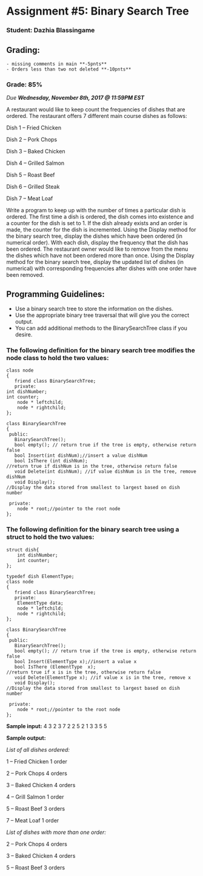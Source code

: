 # Assignment #5: Binary Search Tree

### Student: Dazhia Blassingame

## Grading:
    - missing comments in main **-5pnts**
    - Orders less than two not deleted **-10pnts**
    
### Grade:  85%
 
*Due **Wednesday, November 8th, 2017 @ 11:59PM EST***

A restaurant would like to keep count the frequencies of dishes that are ordered. The restaurant offers 7 different main course dishes as follows:

Dish 1 – Fried Chicken

Dish 2 – Pork Chops

Dish 3 – Baked Chicken

Dish 4 – Grilled Salmon

Dish 5 – Roast Beef

Dish 6 – Grilled Steak 

Dish 7 – Meat Loaf

Write a program to keep up with the number of times a particular dish is ordered. The first time a dish is ordered, the dish comes into existence and a counter for the dish is set to 1.  If the dish already exists and an order is made, the counter for the dish is incremented. Using the Display method for the binary search tree, display the dishes which have been ordered (in numerical order).  With each dish, display the frequency that the dish has been ordered.  The restaurant owner would like to remove from the menu the dishes which have not been ordered more than once. Using the Display method for the binary search tree, display the updated list of dishes (in numerical) with corresponding frequencies after dishes with one order have been removed.

## Programming Guidelines:  
-	Use a binary search tree to store the information on the dishes. 
-	Use the appropriate binary tree traversal that will give you the correct output.
-	You can add additional methods to the BinarySearchTree class if you desire. 

### The following definition for the binary search tree modifies the node class to hold the two values:

```
class node
{
   friend class BinarySearchTree;
   private:
int dishNumber;
int counter;
   	node * leftchild;
   	node * rightchild;
};

class BinarySearchTree
{
 public: 
   BinarySearchTree();
   bool empty(); // return true if the tree is empty, otherwise return false
   bool Insert(int dishNum);//insert a value dishNum 
   bool IsThere (int dishNum); 
//return true if dishNum is in the tree, otherwise return false
   void Delete(int dishNum); //if value dishNum is in the tree, remove dishNum
   void Display();
//Display the data stored from smallest to largest based on dish number
  
 private:
	node * root;//pointer to the root node
};
```
### The following definition for the binary search tree using a struct to hold the two values:
```
struct dish{
	int dishNumber;
	int counter;
};

typedef dish ElementType;
class node
{
   friend class BinarySearchTree;
   private:
    ElementType data;
   	node * leftchild;
   	node * rightchild;
};

class BinarySearchTree
{
 public: 
   BinarySearchTree();
   bool empty(); // return true if the tree is empty, otherwise return false
   bool Insert(ElementType x);//insert a value x 
   bool IsThere (ElementType  x); 
//return true if x is in the tree, otherwise return false
   void Delete(ElementType x); //if value x is in the tree, remove x
   void Display();
//Display the data stored from smallest to largest based on dish number
  
 private:
	node * root;//pointer to the root node
};
```

**Sample input:**  4 3 2 3 7 2 2 5 2 1 3 3 5 5

**Sample output:**

*List of all dishes ordered:*

1 – Fried Chicken	1 order

2 – Pork Chops		4 orders

3 – Baked Chicken	4 orders

4 – Grill Salmon		1 order

5 – Roast Beef		3 orders

7 – Meat Loaf		1 order

*List of dishes with more than one order:*

2 – Pork Chops		4 orders

3 – Baked Chicken	4 orders

5 – Roast Beef		3 orders
